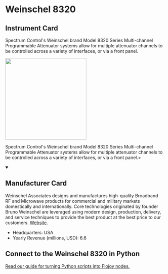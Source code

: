 
# Weinschel 8320

## Instrument Card

<div className="flex">

<div>

Spectrum Control's Weinschel brand Model 8320 Series Multi-channel Programmable Attenuator systems allow for multiple attenuator channels to be controlled across a variety of interfaces, or via a front panel.

</div>

<img width="256" src="https://v5.airtableusercontent.com/v1/19/19/1691539200000/GF32RfcgSJuXy9C_wvKA1Q/fV9OV0Tlc8CO2xMnTUK3eVjPF5VJ3XsO9BL1iubZ0WYiv_TJKMSqkErqn8fpzPLSRA6yT0k1KvX0JjQ89aYaF1GjNRTkkpKkvsc-pOzxBWo/fBfRgjoh5EmX0U2XY-vmfVRoG7JQhVg3YkG2nFyd8h4"/>

</div>

Spectrum Control's Weinschel brand Model 8320 Series Multi-channel Programmable Attenuator systems allow for multiple attenuator channels to be controlled across a variety of interfaces, or via a front panel.>

<details open>
<summary><h2>Manufacturer Card</h2></summary>

Weinschel Associates designs and manufactures high-quality Broadband RF and Microwave products for commercial and military markets domestically and internationally. Core technologies originated by founder Bruno Weinschel are leveraged using modern design, production, delivery, and service techniques to provide the best product at the best price to our customers. <a href="https://www.weinschelassociates.com/">Website</a>.

<ul>
  <li>Headquarters: USA</li>
  <li>Yearly Revenue (millions, USD): 6.6</li>
</ul>
</details>

## Connect to the Weinschel 8320 in Python

[Read our guide for turning Python scripts into Flojoy nodes.](https://docs.flojoy.ai/custom-nodes/creating-custom-node/)


